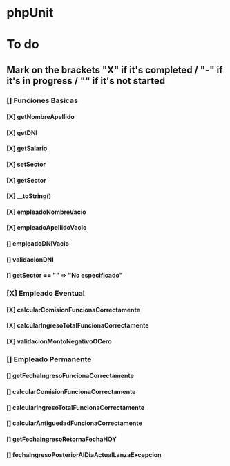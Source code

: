 # phpUnit

# To do

## Mark on the brackets "X" if it's completed / "-" if it's in progress / "" if it's not started

### [] Funciones Basicas
#### [X] getNombreApellido
#### [X] getDNI
#### [X] getSalario
#### [X] setSector
#### [X] getSector
#### [X] __toString()
#### [X] empleadoNombreVacio 
#### [X] empleadoApellidoVacio
#### [] empleadoDNIVacio
#### [] validacionDNI
#### [] getSector == "" => "No especificado"

### [X] Empleado Eventual
#### [X] calcularComisionFuncionaCorrectamente
#### [X] calcularIngresoTotalFuncionaCorrectamente
#### [X] validacionMontoNegativoOCero

### [] Empleado Permanente
#### [] getFechaIngresoFuncionaCorrectamente
#### [] calcularComisionFuncionaCorrectamente
#### [] calcularIngresoTotalFuncionaCorrectamente
#### [] calcularAntiguedadFuncionaCorrectamente
#### [] getFechaIngresoRetornaFechaHOY
#### [] fechaIngresoPosteriorAlDiaActualLanzaExcepcion
